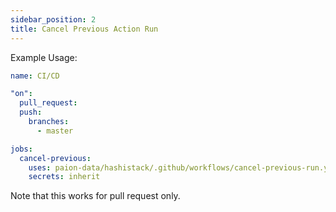 ```yaml
---
sidebar_position: 2
title: Cancel Previous Action Run
---
```


Example Usage:

```yaml
name: CI/CD

"on":
  pull_request:
  push:
    branches:
      - master

jobs:
  cancel-previous:
    uses: paion-data/hashistack/.github/workflows/cancel-previous-run.yaml@master
    secrets: inherit
```

Note that this works for pull request only.
